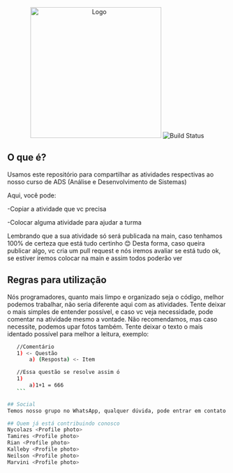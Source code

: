 <div align="center">
    <img height="300" src="https://raw.githubusercontent.com/Nycolazs/atividades/main/media/img/logo_svg.svg" alt="Logo">
    <img src="https://raw.githubusercontent.com/Nycolazs/atividades/main/media/img/building_passing.svg" alt="Build Status">
</div>

## O que é?
Usamos este repositório para compartilhar as atividades respectivas ao nosso curso de ADS (Análise e Desenvolvimento de Sistemas)

Aqui, você pode:

-Copiar a atividade que vc precisa

-Colocar alguma atividade para ajudar a turma

Lembrando que a sua atividade só será publicada na main, caso tenhamos 100% de certeza que está tudo certinho 😊
Desta forma, caso queira publicar algo, vc cria um pull request e nós iremos avaliar se está tudo ok, se estiver iremos colocar na main e assim todos poderão ver

## Regras para utilização
Nós programadores, quanto mais limpo e organizado seja o código, melhor podemos trabalhar, não seria diferente aqui com as atividades.
Tente deixar o mais simples de entender possível, e caso vc veja necessidade, pode comentar na atividade mesmo a vontade. 
Não recomendamos, mas caso necessite, podemos upar fotos também. 
Tente deixar o texto o mais identado possível para melhor a leitura, exemplo:

 ```sh
    //Comentário
    1) <- Questão
        a) (Resposta) <- Item

    //Essa questão se resolve assim ó
    1)
        a)1+1 = 666
    ```

## Social
Temos nosso grupo no WhatsApp, qualquer dúvida, pode entrar em contato conosco, agnt n morde

## Quem já está contribuindo conosco
Nycolazs <Profile photo>
Tamires <Profile photo>
Rian <Profile photo>
Kalleby <Profile photo>
Neilson <Profile photo>
Marvini <Profile photo>